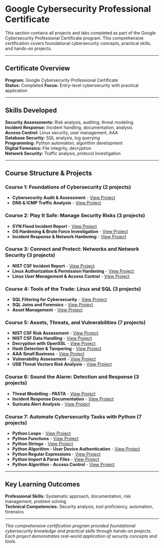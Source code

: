 # Google Cybersecurity Professional Certificate

This section contains all projects and labs completed as part of the Google Cybersecurity Professional Certificate program. This comprehensive certification covers foundational cybersecurity concepts, practical skills, and hands-on projects.

---

## Certificate Overview

**Program:** Google Cybersecurity Professional Certificate  
**Status:** Completed
**Focus:** Entry-level cybersecurity with practical application

---

## Skills Developed

**Security Assessments:** Risk analysis, auditing, threat modeling  
**Incident Response:** Incident handling, documentation, analysis  
**Access Control:** Linux security, user management, AAA  
**Database Security:** SQL analysis, log querying  
**Programming:** Python automation, algorithm development  
**Digital Forensics:** File integrity, decryption  
**Network Security:** Traffic analysis, protocol investigation

---

## Course Structure & Projects

### **Course 1: Foundations of Cybersecurity** (2 projects)
- **Cybersecurity Audit & Assessment** - [View Project](01-cybersecurity-audit.md)
- **DNS & ICMP Traffic Analysis** - [View Project](02-dns-icmp-traffic-analysis.md)

### **Course 2: Play It Safe: Manage Security Risks** (3 projects)
- **SYN Flood Incident Report** - [View Project](03-syn-flood-incident-report.md)
- **OS Hardening & Brute Force Investigation** - [View Project](04-os-hardening-brute-force.md)
- **Incident Response & Network Hardening** - [View Project](05-incident-response-network-hardening.md)

### **Course 3: Connect and Protect: Networks and Network Security** (3 projects)
- **NIST CSF Incident Report** - [View Project](06-nist-csf-incident-report.md)
- **Linux Authorization & Permission Hardening** - [View Project](07-linux-authorization-permission-hardening.md)
- **Linux User Management & Access Control** - [View Project](08-linux-user-management-access-control.md)

### **Course 4: Tools of the Trade: Linux and SQL** (3 projects)
- **SQL Filtering for Cybersecurity** - [View Project](09-sql-filtering.md)
- **SQL Joins and Forensics** - [View Project](10-sql-joins.md)
- **Asset Management** - [View Project](11-asset-management.md)

### **Course 5: Assets, Threats, and Vulnerabilities** (7 projects)
- **NIST CSF Risk Assessment** - [View Project](12-nist-csf-risk-assessment.md)
- **NIST CSF Data Handling** - [View Project](13-nist-csf-data-handling.md)
- **Decryption with OpenSSL** - [View Project](14-decryption-cipher.md)
- **Hash Detection & Tampering** - [View Project](15-hash-detect-tampering.md)
- **AAA Small Business** - [View Project](16-AAA-small-business.md)
- **Vulnerability Assessment** - [View Project](17-vulnerability-assessment.md)
- **USB Threat Vectors Risk Analysis** - [View Project](18-usb-threat-vectors-risk-analysis.md)

### **Course 6: Sound the Alarm: Detection and Response** (3 projects)
- **Threat Modelling - PASTA** - [View Project](19-threat-modelling-PASTA.md)
- **Incident Response Documentation** - [View Project](20-incident-response-documentation.md)
- **Suricata Alert Analysis** - [View Project](21-suricata-alert-analysis.md)

### **Course 7: Automate Cybersecurity Tasks with Python** (7 projects)
- **Python Loops** - [View Project](22-python-loops.md)
- **Python Functions** - [View Project](23-python-function.md)
- **Python Strings** - [View Project](24-python-strings.md)
- **Python Algorithm - User Device Authentication** - [View Project](25-python-algorithm-user-device-auth.md)
- **Python Regular Expressions** - [View Project](26-python-regular-expressions.md)
- **Python Import & Parse Files** - [View Project](27-python-import-parse-files.md)
- **Python Algorithm - Access Control** - [View Project](28-python-algorithm-access-control.md)

---

## Key Learning Outcomes

**Professional Skills:** Systematic approach, documentation, risk management, problem solving  
**Technical Competencies:** Security analysis, tool proficiency, automation, forensics

---

*This comprehensive certification program provided foundational cybersecurity knowledge and practical skills through hands-on projects. Each project demonstrates real-world application of security concepts and tools.*
